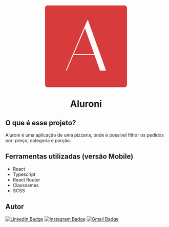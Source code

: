<h1 align="center">
  <img src="./public/favicon.svg" />
  <p>Aluroni</p>
</h1>

<h2> O que é esse projeto? </h2>

<p> 
  Aluroni é uma aplicação de uma pizzaria, onde é possível filtrar 
  os pedidos por: preço, categoria e porção.
</p>


<div>
  <h2>Ferramentas utilizadas (versão Mobile)</h2>
  <ul>
    <li>React</li>
    <li>Typescript</li>
    <li>React Router</li>
    <li>Classnames </li>
    <li>SCSS</li>
  </ul>
</div>

## Autor


[![LinkedIn Badge](https://img.shields.io/badge/-@thiagofernandes.dev-FF084A?style=flat-square&labelColor=FF084A&logo=instagram&logoColor=white&link=https://www.linkedin.com/in/thiago-fernandes-front/)](https://www.linkedin.com/in/thiago-fernandes-front/)
[![Instagram Badge](https://img.shields.io/badge/-@thiagofernandes.dev-FF084A?style=flat-square&labelColor=FF084A&logo=instagram&logoColor=white&link=https://www.instagram.com/thiagofernades.dev/)](https://www.instagram.com/thiagofernades.dev/)
[![Gmail Badge](https://img.shields.io/badge/-thiagojfcarvalho@gmail.com-FF084A?style=flat-square&labelColor=FF084A&logo=gmail&logoColor=white&link=https://www.instagram.com/thiagofernades.dev/)](https://www.instagram.com/thiagofernades.dev/)
